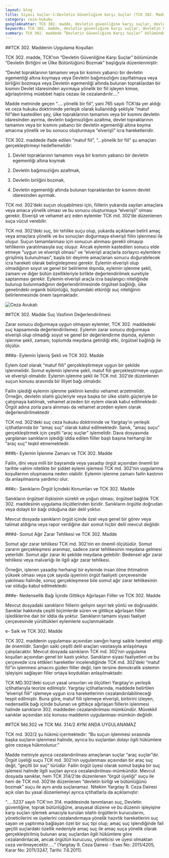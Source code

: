 ```yaml
---
layout: blog
title: Siyasi Suçlar-1:Devletin Güvenliğine karşı Suçlar (TCK 302. Madde)
category: ceza-hukuku
googleAnahtar: TCK 302. madde, devletin güvenliğine karşı suçlar, devletin birliğini ve ülke bütünlüğünü bozmak suçu, Ceza avukatı, ağır ceza avukatı, bakırköy avukat, ataköy avukat, istanbul avukat 
keywords: TCK 302. madde, devletin güvenliğine karşı suçlar, devletin birliğini ve ülke bütünlüğünü bozmak suçu, Ceza avukatı, ağır ceza avukatı, bakırköy avukat, ataköy avukat, istanbul avukat 
summary: TCK 302. maddede “Devletin Güvenliğine Karşı Suçlar” bölümünde “Devletin Birliğini ve Ülke Bütünlüğünü Bozmak” başlığıyla düzenlenen suç tipi incelenmiştir.
---
```


##TCK 302. Maddenin Uygulama Koşulları


TCK 302. madde, TCK’nın  “Devletin Güvenliğine Karşı Suçlar” bölümünde “Devletin Birliğini ve Ülke Bütünlüğünü Bozmak” başlığıyla düzenlenmiştir:


“Devlet topraklarının tamamını veya bir kısmını yabancı bir devletin egemenliği altına koymaya veya Devletin bağımsızlığını zayıflatmaya veya birliğini bozmaya veya Devletin egemenliği altında bulunan topraklardan bir kısmını Devlet idaresinden ayırmaya yönelik bir fiil işleyen kimse, ağırlaştırılmış müebbet hapis cezası ile cezalandırılır….”


Madde metninde geçen “…..yönelik bir fiil”, yani 765 sayılı TCK’da yer aldığı ve ceza hukuku doktrininde yerleşik olarak kullanıldığı şekliyle “matuf fiil”den kastedilen şey, ülke topraklarının tamamını veya bir kısmını devletin idaresinden ayırma, devletin bağımsızlığını azaltma, devlet topraklarının tamamını veya bir kısmını yabancı bir devletin egemenliği altına koyma amacına yönelik ve bu sonucu oluşturmaya “elverişli” icra hareketleridir. 


TCK 302. maddede ifade edilen “matuf fiil”,  “…yönelik bir fiil” şu amaçları gerçekleştirmeyi hedeflemelidir:

1.	Devlet topraklarının tamamını veya bir kısmını yabancı bir devletin egemenliği    altına koymak

2.	Devletin bağımsızlığını azaltmak,


3.	Devletin birliğini bozmak,

4.	Devletin egemenliği altında bulunan topraklardan bir kısmını devlet idaresinden ayırmak.



TCK md. 302’deki suçun oluşabilmesi için, fiillerin yukarıda sayılan amaçlara veya amaca yönelik olması ve bu sonucu oluşturmaya “elverişli” olması gerekir. Elverişli ve vehamet arz eden eylemler TCK md. 302’de düzenlenen suça vücut verebilir.



TCK md. 302’deki suç, bir tehlike suçu olup, yukarda açıklanan belirli amaç veya amaçlara yönelik ve bu sonuçları doğurmaya elverişli fiilin işlenmesi ile oluşur. Suçun tamamlanması için sonucun alınması gerekli olmayıp tehlikenin yaratılmasıyla suç oluşur. Ancak eylemin kastedilen sonucu elde etmeye “uygun ve elverişli olması” ve “elverişli araçlarla zorlayıcı eylemlere girişilmiş bulunulması”, başla bir deyimle amaçlanan sonucu doğurabilecek icra hareketi olarak belirginleşmesi gerekir. Eylemin elverişli olup olmadığının soyut ve genel bir belirleme dışında, eylemin işlenme şekli, zamanı ve diğer bütün özellikleriyle birlikte değerlendirilmek suretiyle saptanması gerekir. Eylemin elverişli araçla icra başlangıcı niteliğinde bulunup bulunmadığının değerlendirilmesinde örgütsel bağlılığı, ülke genelindeki organik bütünlüğü, toplumdaki etkinliği suç niteliğinin belirlenmesinde önem taşımaktadır. 


![Ceza Avukatı](https://camo.githubusercontent.com/9f9e6be2c9c61c636d46a9d98176fd725907bc32/687474703a2f2f692e68697a6c69726573696d2e636f6d2f7a59726c79592e6a7067 "Ceza Avukatı")




##TCK 302. Madde Suç Vasfının Değerlendirilmesi

Zarar sonucu doğurmaya uygun olmayan eylemler, TCK 302. maddedeki suç kapsamında değerlendirilemez. Eylemin zarar sonucu doğurmaya elverişli olup olmadığı soyut ve genel bir değerlendirme dışında, eylemin işlenme şekli, zamanı, toplumda meydana getirdiği etki, örgütsel bağlılığı ile ölçülür.

###a-	Eylemin İşleniş Şekli ve TCK 302. Madde

Eylem özel olarak “matuf fiili” gerçekleştirmeye uygun bir şekilde işlenmelidir. Somut eylemin işlenme şekli, matuf fiili gerçekleştirmeye uygun ve elverişli olmalıdır. Eylemin işlenme şekli ile TCK md. 302’de düzenlenen suçun konusu 	arasında bir illiyet bağı olmalıdır. 
	
Failin işlediği eylemin işlenme şeklinin kendisi vehamet arzetmelidir. Örneğin, devletin silahlı güçleriyle veya başka bir ülke silahlı güçleriyle bir çatışmaya katılmak, vehamet arzeden bir eylem olarak kabul edilmektedir . Örgüt adına zorla para alınması da vehamet arzeden eylem  olarak  değerlendirilmektedir .

TCK md. 302’deki suç ceza hukuku doktrininde ve Yargıtay’ın yerleşik içtihatlarında bir “amaç suç” olarak kabul edilmektedir. Sanık, “amaç suçu” gerçekleştirmek için çeşitli “araç suçlar” işlemelidir. Dava dosyasında yargılanan sanıkların işlediği iddia edilen fiiller başlı başına herhangi bir “araç suç” teşkil etmemektedir. 





###b-	Eylemin İşlenme Zamanı ve TCK 302. Madde

Failin, dini veya milli bir bayramda veya yasadışı örgüt açısından önemli bir tarihte vahim nitelikte bir şiddet eylemi işlemesi TCK md. 302’nin uygulanma koşullarının oluşmasına neden olabilir. Eylemin işlenme zamanı failin kastının da anlaşılmasına yardımcı olur.


###c-	Sanıkların Örgüt İçindeki Konumları ve TCK 302. Madde

Sanıkların örgütsel ilişkisinin sürekli ve yoğun olması, örgütsel bağlılık TCK 302. maddesinin uygulama ölçütlerinden biridir. Sanıkların örgütle doğrudan veya dolaylı bir bağı olduğuna dair delil yoktur.

Mevcut dosyada sanıkların örgüt içinde özel veya genel bir görev veya talimat aldığına veya rapor verdiğine dair somut hiçbir delil mevcut değildir.

###d-	Somut Ağır Zarar Tehlikesi ve TCK 302. Madde

Somut ağır zarar tehlikesi TCK md. 302’nin en önemli ölçütüdür. Somut 	zararın gerçekleşmesi aranmaz, sadece zarar tehlikesinin meydana gelmesi 	yeterlidir. Somut ağır zarar iki şekilde meydana gelebilir: Bedensel ağır zarar 	tehlikesi veya malvarlığı ile ilgili ağır zarar tehlikesi.
	    
Örneğin, işlenen yasadışı herhangi bir eylemde insan ölme ihtimalinin yüksek 	olması veya çok sayıda işyerinin örgüt faaliyeti çerçevesinde yakılması halinde, 	sonuç gerçekleşmese bile somut ağır zarar tehlikesinin var olduğu kabul 	edilmektedir.


###e- Nedensellik Bağı İçinde Gittikçe Ağırlaşan Fiiller ve TCK 302. Madde

Mevcut dosyadaki sanıkların fiillerin gelişim seyri tek yönlü ve doğrusaldır. Sanıklar hakkında çeşitli biçimlerde süren ve gittikçe ağırlaşan fiiller işlediklerine dair bir iddia da yoktur. Sanıkların tamamı siyasi faaliyet çerçevesinde yürüttükleri eylemlerle suçlanmaktadır. 

e-	Saik ve TCK 302. Madde

TCK 302. maddenin uygulaması açısından sanığın hangi saikle hareket ettiği de önemlidir. Sanığın saiki çeşitli delil araçları vasıtasıyla anlaşılmaya çalışılacaktır. Mevcut dosyada sanıkların TCK md. 302’nin uygulama koşulları açısından genel bir kastı yoktur. Sanıkların siyasi faaliyetleri ve bu çerçevede icra ettikleri hareketler incelendiğinde TCK md. 302’deki “matuf fiil”in işlenmesi amacını güden fiiller değil, tam tersine demokratik sistemin işleyişini sağlayan filler ortaya koydukları anlaşılmaktadır. 

TCK MD.302’deki suçun yasal unsurları ve ölçütleri Yargıtay’ın yerleşik içtihatlarıyla teorize edilmiştir. Yargıtay içtihatlarında, maddede belirtilen “elverişli fiili” işlemeye uygun icra hareketlerinin cezalandırılabilineceği tespit edilmiştir. Buna göre, matuf fiili işlemeye elverişli, birbirini izleyen, nedensellik bağı içinde bulunan ve gittikçe ağırlaşan fiillerin işlenmesi halinde sanıkların 302. maddeden cezalandırılması mümkündür. Müvekkil sanıklar açısından söz konusu maddenin uygulanması mümkün değildir.


##TCK Md.302 ve TCK Md. 314/2 AYNI ANDA UYGULANAMAZ

TCK md. 302/2 şu hükmü içermektedir: “Bu suçun işlenmesi sırasında başka suçların işlenmesi halinde, ayrıca bu suçlardan dolayı ilgili hükümlere göre cezaya hükmolunur.”

Madde metniyle ayrıca cezalandırılması amaçlanan suçlar “araç suçlar”dır. Örgüt üyeliği suçu TCK md. 302’nin uygulanması açısından bir araç suç değil, “geçitli bir suç” türüdür. Failin örgüt üyesi olarak somut başka bir suç işlemesi halinde ilgili suçtan ayrıca cezalandırılması mümkündür. Mevcut dosyada sanıklar, hem TCK 314/2’de düzenlenen “örgüt üyeliği” suçu ile hem de TCK md. 302’de düzenlenen “devletin birliği ve bütünlüğünü bozmak” suçu ile aynı anda suçlanamaz. Nitekim Yargıtay 9. Ceza Dairesi açık olan bu yasal düzenlemeyi ayrıca içtihatlarla da açıklamıştır:

“…..5237 sayılı TCK'nın 314. maddesinde tanımlanan suç, Devletin güvenliğine, toprak bütünlüğüne, anayasal düzene ve bu düzenin işleyişine karşı suçları işlemek amacıyla kurulan silahlı örgütlerin kurucularını, yöneticilerini ve üyelerini cezalandırmaya yönelik hazırlık hareketlerini suç sayan ve yaptırıma bağlayan özel bir suç tipi olup; amaç suç işlendiğinde fail geçitli suçlardaki özellik nedeniyle amaç suç ile amaç suça yönelik olarak gerçekleştirilmiş bulunan araç suçlardan ilgili hükümlere göre cezalandırılacak, ancak örgütün kurucusu, yöneticisi ve üyesi olmaktan ceza verilmeyecektir…..”  (Yargıtay 9. Ceza Dairesi - Esas No: 2011/4205, Karar No: 2011/3247, Tarihi: 7.6.2011).







